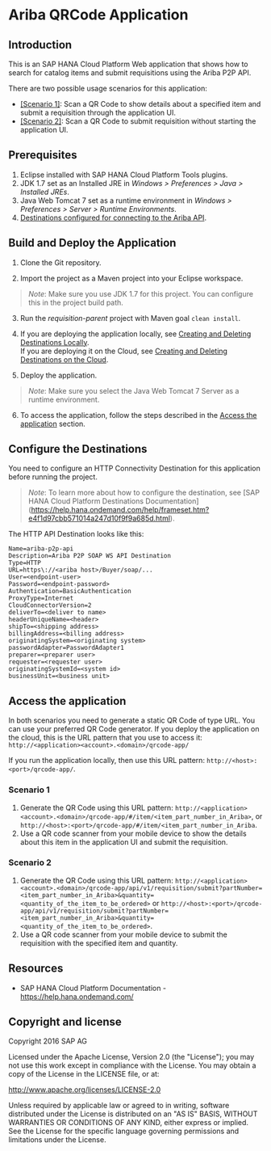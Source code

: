 # Ariba QRCode Application

## Introduction

This is an SAP HANA Cloud Platform Web application that shows how to search for catalog items and submit requisitions using the Ariba P2P API. 

There are two possible usage scenarios for this application:

- [[Scenario 1]](#scenario-1): Scan a QR Code to show details about a specified item and submit a requisition through the application UI.
- [[Scenario 2]](#scenario-2): Scan a QR Code to submit requisition without starting the application UI.

## Prerequisites

1.    Eclipse installed with SAP HANA Cloud Platform Tools plugins.
2.    JDK 1.7 set as an Installed JRE in *Windows > Preferences > Java > Installed JREs*.
3.    Java Web Tomcat 7 set as a runtime environment in *Windows > Preferences > Server > Runtime Environments*.
4.    [Destinations configured for connecting to the Ariba API](#configure-the-destinations).

## Build and Deploy the Application

1. Clone the Git repository.

2. Import the project as a Maven project into your Eclipse workspace. 
>*Note*: Make sure you use JDK 1.7 for this project. You can configure this in the project build path.

3. Run the *requisition-parent* project with Maven goal `clean install`. 

4. If you are deploying the application locally, see [Creating and Deleting Destinations Locally](https://help.hana.ondemand.com/help/frameset.htm?7fa92ffa007346f58491999361928303.html).<br>
If you are deploying it on the Cloud, see [Creating and Deleting Destinations on the Cloud](https://help.hana.ondemand.com/help/frameset.htm?94dddf7d9e56401ba1719b7e836d8ee9.html).

5. Deploy the application. 
>*Note*: Make sure you select the Java Web Tomcat 7 Server as a runtime environment.

6. To access the application, follow the steps described in the [Access the application](#access-the-application) section.

## Configure the Destinations

You need to configure an HTTP Connectivity Destination for this application before running the project.
>*Note*: To learn more about how to configure the destination, see [SAP HANA Cloud Platform Destinations Documentation] (https://help.hana.ondemand.com/help/frameset.htm?e4f1d97cbb571014a247d10f9f9a685d.html).

The HTTP API Destination looks like this:

	Name=ariba-p2p-api
	Description=Ariba P2P SOAP WS API Destination
	Type=HTTP
	URL=https\://<ariba host>/Buyer/soap/...
	User=<endpoint-user>
	Password=<endpoint-password>
	Authentication=BasicAuthentication
	ProxyType=Internet
	CloudConnectorVersion=2
	deliverTo=<deliver to name>
	headerUniqueName=<header>
	shipTo=<shipping address>
	billingAddress=<billing address>
	originatingSystem=<originating system>
	passwordAdapter=PasswordAdapter1
	preparer=<preparer user>
	requester=<requester user>
	originatingSystemId=<system id>
	businessUnit=<business unit>

## Access the application

In both scenarios you need to generate a static QR Code of type URL. You can use your preferred QR Code generator.
If you deploy the application on the cloud, this is the URL pattern that you use to access it: `http://<application><account>.<domain>/qrcode-app/`

If you run the application locally, then use this URL pattern: `http://<host>:<port>/qrcode-app/`.

### Scenario 1

1. Generate the QR Code using this URL pattern: `http://<application><account>.<domain>/qrcode-app/#/item/<item_part_number_in_Ariba>`, or `http://<host>:<port>/qrcode-app/#/item/<item_part_number_in_Ariba`.
2. Use a QR code scanner from your mobile device to show the details about this item in the application UI and submit the requisition.

### Scenario 2

1. Generate the QR Code using this URL pattern: `http://<application><account>.<domain>/qrcode-app/api/v1/requisition/submit?partNumber=<item_part_number_in_Ariba>&quantity=<quantity_of_the_item_to_be_ordered>` or `http://<host>:<port>/qrcode-app/api/v1/requisition/submit?partNumber=<item_part_number_in_Ariba>&quantity=<quantity_of_the_item_to_be_ordered>`.
2. Use a QR code scanner from your mobile device to submit the requisition with the specified item and quantity.

## Resources

* SAP HANA Cloud Platform Documentation - https://help.hana.ondemand.com/

## Copyright and license

Copyright 2016 SAP AG

Licensed under the Apache License, Version 2.0 (the "License"); you may not use this work except in compliance with the License. You may obtain a copy of the License in the LICENSE file, or at:

http://www.apache.org/licenses/LICENSE-2.0

Unless required by applicable law or agreed to in writing, software distributed under the License is distributed on an "AS IS" BASIS, WITHOUT WARRANTIES OR CONDITIONS OF ANY KIND, either express or implied. See the License for the specific language governing permissions and limitations under the License.
